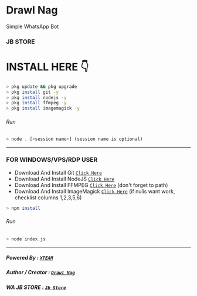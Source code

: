 # Drawl Nag
Simple WhatsApp Bot

### JB STORE
# INSTALL HERE 👇
```bash
> pkg update && pkg upgrade
> pkg install git -y
> pkg install nodejs -y
> pkg install ffmpeg -y
> pkg install imagemagick -y
```
###### Run
```bash
> node . [<session name>] (session name is optional)
```

---------

### FOR WINDOWS/VPS/RDP USER
* Download And Install Git [`Click Here`](https://git-scm.com/downloads) <br>
* Download And Install NodeJS [`Click Here`](https://nodejs.org/en/download) <br>
* Download And Install FFMPEG [`Click Here`](https://ffmpeg.org/download.html) (don't forget to path) 
* Download And Install ImageMagick [`Click Here`](https://imagemagick.org/script/download.php) (if nulis want work,  checklist columns 1,2,3,5,6) 
```bash
> npm install
```
###### Run
```bash
> node index.js
```
--------------

##### Powered By : [`XTEAM`](https://api.xteam.xyz) 
##### Author / Creator : [`Drawl Nag`](https://GitHub.com/Arya274) 
##### WA JB STORE : [`Jb Store`](Wa.me/6283819654409)
